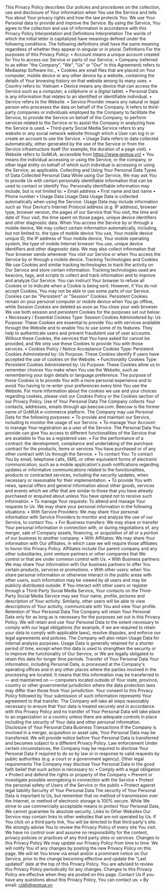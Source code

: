 This Privacy Policy describes Our policies and procedures on the collection, use and disclosure of Your information when You use the Service and tells You about Your privacy rights and how the law protects You.
We use Your Personal data to provide and improve the Service. By using the Service, You agree to the collection and use of information in accordance with this Privacy Policy
Interpretation and Definitions
Interpretation
The words of which the initial letter is capitalized have meanings defined under the following conditions. The following definitions shall have the same meaning regardless of whether they appear in singular or in plural.
Definitions
For the purposes of this Privacy Policy:
• Account means a unique account created for You to access our Service or parts of our Service.
• Company (referred to as either "the Company", "We", "Us" or "Our" in this Agreement) refers to Mediastep Software Inc.,
• Cookies are small files that are placed on Your computer, mobile device or any other device by a website, containing the details of Your browsing history on that website among its many uses.
• Country refers to: Vietnam
• Device means any device that can access the Service such as a computer, a cellphone or a digital tablet.
• Personal Data is any information that relates to an identified or identifiable individual.
• Service refers to the Website.
• Service Provider means any natural or legal person who processes the data on behalf of the Company. It refers to third-party companies or individuals employed by the Company to facilitate the Service, to provide the Service on behalf of the Company, to perform services related to the Service or to assist the Company in analyzing how the Service is used.
• Third-party Social Media Service refers to any website or any social network website through which a User can log in or create an account to use the Service.
• Usage Data refers to data collected automatically, either generated by the use of the Service or from the Service infrastructure itself (for example, the duration of a page visit).
• Website refers to GoMUA, accessible from https://www.gomua.vn/
• You means the individual accessing or using the Service, or the company, or other legal entity on behalf of which such individual is accessing or using the Service, as applicable.
Collecting and Using Your Personal Data
Types of Data Collected
Personal Data
While using Our Service, We may ask You to provide Us with certain personally identifiable information that can be used to contact or identify You. Personally identifiable information may include, but is not limited to:
• Email address
• First name and last name
• Phone number
• Usage Data
Usage Data
Usage Data is collected automatically when using the Service.
Usage Data may include information such as Your Device's Internet Protocol address (e.g. IP address), browser type, browser version, the pages of our Service that You visit, the time and date of Your visit, the time spent on those pages, unique device identifiers and other diagnostic data.
When You access the Service by or through a mobile device, We may collect certain information automatically, including, but not limited to, the type of mobile device You use, Your mobile device unique ID, the IP address of Your mobile device, Your mobile operating system, the type of mobile Internet browser You use, unique device identifiers and other diagnostic data.
We may also collect information that Your browser sends whenever You visit our Service or when You access the Service by or through a mobile device.
Tracking Technologies and Cookies
We use Cookies and similar tracking technologies to track the activity on Our Service and store certain information. Tracking technologies used are beacons, tags, and scripts to collect and track information and to improve and analyze Our Service.
You can instruct Your browser to refuse all Cookies or to indicate when a Cookie is being sent. However, if You do not accept Cookies, You may not be able to use some parts of our Service.
Cookies can be "Persistent" or "Session" Cookies. Persistent Cookies remain on your personal computer or mobile device when You go offline, while Session Cookies are deleted as soon as You close your web browser. We use both session and persistent Cookies for the purposes set out below:
• Necessary / Essential Cookies
Type: Session Cookies
Administered by: Us
Purpose: These Cookies are essential to provide You with services available through the Website and to enable You to use some of its features. They help to authenticate users and prevent fraudulent use of user accounts. Without these Cookies, the services that You have asked for cannot be provided, and We only use these Cookies to provide You with those services.
• Cookies Policy / Notice Acceptance Cookies
Type: Persistent Cookies
Administered by: Us
Purpose: These Cookies identify if users have accepted the use of cookies on the Website.
• Functionality Cookies
Type: Persistent Cookies
Administered by: Us
Purpose: These Cookies allow us to remember choices You make when You use the Website, such as remembering your login details or language preference. The purpose of these Cookies is to provide You with a more personal experience and to avoid You having to re-enter your preferences every time You use the Website.
For more information about the cookies we use and your choices regarding cookies, please visit our Cookies Policy or the Cookies section of our Privacy Policy.
Use of Your Personal Data
The Company collects Your contacts, addresses, emails through api.beecow.com. Beecow is the former name of GoMUA e-commerce platform.
The Company may use Personal Data for the following purposes:
• To provide and maintain our Service, including to monitor the usage of our Service.
• To manage Your Account: to manage Your registration as a user of the Service. The Personal Data You provide can give You access to different functionalities of the Service that are available to You as a registered user.
• For the performance of a contract: the development, compliance and undertaking of the purchase contract for the products, items or services You have purchased or of any other contract with Us through the Service.
• To contact You: To contact You by email, telephone calls, SMS, or other equivalent forms of electronic communication, such as a mobile application's push notifications regarding updates or informative communications related to the functionalities, products or contracted services, including the security updates, when necessary or reasonable for their implementation.
• To provide You with news, special offers and general information about other goods, services and events which we offer that are similar to those that you have already purchased or enquired about unless You have opted not to receive such information.
• To manage Your requests: To attend and manage Your requests to Us.
We may share your personal information in the following situations:
• With Service Providers: We may share Your personal information with Service Providers to monitor and analyze the use of our Service, to contact You.
• For Business transfers: We may share or transfer Your personal information in connection with, or during negotiations of, any merger, sale of Company assets, financing, or acquisition of all or a portion of our business to another company.
• With Affiliates: We may share Your information with Our affiliates, in which case we will require those affiliates to honor this Privacy Policy. Affiliates include Our parent company and any other subsidiaries, joint venture partners or other companies that We control or that are under common control with Us.
• With Business partners: We may share Your information with Our business partners to offer You certain products, services or promotions.
• With other users: when You share personal information or otherwise interact in the public areas with other users, such information may be viewed by all users and may be publicly distributed outside. If You interact with other users or register through a Third-Party Social Media Service, Your contacts on the Third-Party Social Media Service may see Your name, profile, pictures and description of Your activity. Similarly, other users will be able to view descriptions of Your activity, communicate with You and view Your profile.
Retention of Your Personal Data
The Company will retain Your Personal Data only for as long as is necessary for the purposes set out in this Privacy Policy. We will retain and use Your Personal Data to the extent necessary to comply with our legal obligations (for example, if we are required to retain your data to comply with applicable laws), resolve disputes, and enforce our legal agreements and policies.
The Company will also retain Usage Data for internal analysis purposes. Usage Data is generally retained for a shorter period of time, except when this data is used to strengthen the security or to improve the functionality of Our Service, or We are legally obligated to retain this data for longer time periods.
Transfer of Your Personal Data
Your information, including Personal Data, is processed at the Company's operating offices and in any other places where the parties involved in the processing are located. It means that this information may be transferred to — and maintained on — computers located outside of Your state, province, country or other governmental jurisdiction where the data protection laws may differ than those from Your jurisdiction.
Your consent to this Privacy Policy followed by Your submission of such information represents Your agreement to that transfer.
The Company will take all steps reasonably necessary to ensure that Your data is treated securely and in accordance with this Privacy Policy and no transfer of Your Personal Data will take place to an organization or a country unless there are adequate controls in place including the security of Your data and other personal information.
Disclosure of Your Personal Data
Business Transactions
If the Company is involved in a merger, acquisition or asset sale, Your Personal Data may be transferred. We will provide notice before Your Personal Data is transferred and becomes subject to a different Privacy Policy.
Law enforcement
Under certain circumstances, the Company may be required to disclose Your Personal Data if required to do so by law or in response to valid requests by public authorities (e.g. a court or a government agency).
Other legal requirements
The Company may disclose Your Personal Data in the good faith belief that such action is necessary to:
• Comply with a legal obligation
• Protect and defend the rights or property of the Company
• Prevent or investigate possible wrongdoing in connection with the Service
• Protect the personal safety of Users of the Service or the public
• Protect against legal liability
Security of Your Personal Data
The security of Your Personal Data is important to Us, but remember that no method of transmission over the Internet, or method of electronic storage is 100% secure. While We strive to use commercially acceptable means to protect Your Personal Data, We cannot guarantee its absolute security.
Links to Other Websites
Our Service may contain links to other websites that are not operated by Us. If You click on a third party link, You will be directed to that third party's site. We strongly advise You to review the Privacy Policy of every site You visit.
We have no control over and assume no responsibility for the content, privacy policies or practices of any third party sites or services.
Changes to this Privacy Policy
We may update our Privacy Policy from time to time. We will notify You of any changes by posting the new Privacy Policy on this page.
We will let You know via email and/or a prominent notice on Our Service, prior to the change becoming effective and update the "Last updated" date at the top of this Privacy Policy.
You are advised to review this Privacy Policy periodically for any changes. Changes to this Privacy Policy are effective when they are posted on this page.
Contact Us
If you have any questions about this Privacy Policy, You can contact us:
• By email: cskh@gomua.vn
